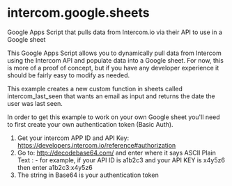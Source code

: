 # intercom.google.sheets
Google Apps Script that pulls data from Intercom.io via their API to use in a Google sheet

This Google Apps Script allows you to dynamically pull data from Intercom using the Intercom API and populate data into a Google sheet.
For now, this is more of a proof of concept, but if you have any developer experience it should be fairly easy to modify as needed.

This example creates a new custom function in sheets called intercom_last_seen that wants an email as input and returns the date the user was last seen.

In order to get this example to work on your own Google sheet you'll need to first create your own authentication token (Basic Auth).

1. Get your intercom APP ID and API Key: https://developers.intercom.io/reference#authorization
2. Go to: http://decodebase64.com/ and enter where it says ASCII Plain Text <APP ID>:<API KEY> - for example, if your API ID is a1b2c3 and your API KEY is x4y5z6 then enter a1b2c3:x4y5z6
3. The string in Base64 is your authentication token
